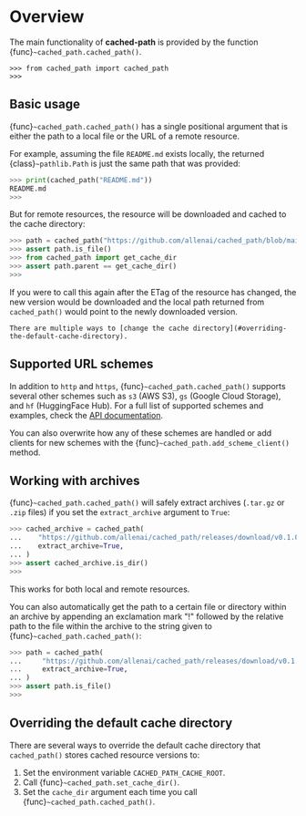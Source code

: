Overview
========

The main functionality of **cached-path** is provided by the function {func}`~cached_path.cached_path()`.

```{testsetup}
>>> from cached_path import cached_path
>>>
```

## Basic usage

{func}`~cached_path.cached_path()` has a single positional argument that is either the path to a local file or the URL of a remote resource.

For example, assuming the file `README.md` exists locally, the returned {class}`~pathlib.Path` is just
the same path that was provided:

```python
>>> print(cached_path("README.md"))
README.md
>>>
```

But for remote resources, the resource will be downloaded and cached to the cache directory:

```python
>>> path = cached_path("https://github.com/allenai/cached_path/blob/main/README.md")
>>> assert path.is_file()
>>> from cached_path import get_cache_dir
>>> assert path.parent == get_cache_dir()
>>>
```

If you were to call this again after the ETag of the resource has changed, the new version would be downloaded
and the local path returned from `cached_path()` would point to the newly downloaded version.

```{tip}
There are multiple ways to [change the cache directory](#overriding-the-default-cache-directory).
```

## Supported URL schemes

In addition to `http` and `https`, {func}`~cached_path.cached_path()` supports several other schemes such as `s3` (AWS S3), `gs` (Google Cloud Storage),
and `hf` (HuggingFace Hub).
For a full list of supported schemes and examples, check the [API documentation](api/cached_path).

You can also overwrite how any of these schemes are handled or add clients for new schemes with the {func}`~cached_path.add_scheme_client()` method.

## Working with archives

{func}`~cached_path.cached_path()` will safely extract archives (`.tar.gz` or `.zip` files) if you set the `extract_archive` argument to `True`:

```python
>>> cached_archive = cached_path(
...    "https://github.com/allenai/cached_path/releases/download/v0.1.0/cached_path-0.1.0.tar.gz",
...    extract_archive=True,
... )
>>> assert cached_archive.is_dir()
>>>
```

This works for both local and remote resources.

You can also automatically get the path to a certain file or directory within an archive by appending an exclamation mark "!" followed by
the relative path to the file within the archive to the string given to {func}`~cached_path.cached_path()`:

```python
>>> path = cached_path(
...     "https://github.com/allenai/cached_path/releases/download/v0.1.0/cached_path-0.1.0.tar.gz!cached_path-0.1.0/README.md",
...     extract_archive=True,
... )
>>> assert path.is_file()
>>>
```

## Overriding the default cache directory

There are several ways to override the default cache directory that `cached_path()` stores cached resource versions to:

1. Set the environment variable `CACHED_PATH_CACHE_ROOT`.
2. Call {func}`~cached_path.set_cache_dir()`.
3. Set the `cache_dir` argument each time you call {func}`~cached_path.cached_path()`.
